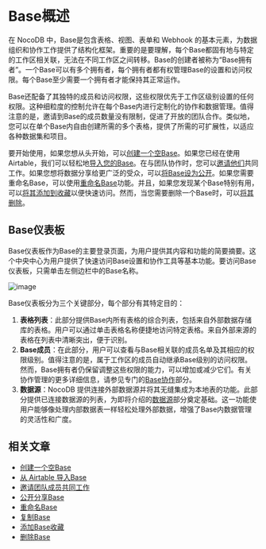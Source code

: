 # Base概述

在 NocoDB 中，Base是包含表格、视图、表单和 Webhook 的基本元素，为数据组织和协作工作提供了结构化框架。重要的是要理解，每个Base都固有地与特定的工作区相关联，无法在不同工作区之间转移。Base的创建者被称为“Base拥有者”。一个Base可以有多个拥有者，每个拥有者都有权管理Base的设置和访问权限。每个Base至少需要一个拥有者才能保持其正常运作。

Base还配备了其独特的成员和访问权限，这些权限优先于工作区级别设置的任何权限。这种细粒度的控制允许在每个Base内进行定制化的协作和数据管理。值得注意的是，邀请到Base的成员数量没有限制，促进了开放的团队合作。类似地，您可以在单个Base内自由创建所需的多个表格，提供了所需的可扩展性，以适应各种数据集和项目。

要开始使用，如果您想从头开始，可以[创建一个空Base](https://docs.nocodb.com/bases/create-base)。如果您已经在使用 Airtable，我们可以轻松地[导入您的Base](https://docs.nocodb.com/bases/import-base-from-airtable)。在与团队协作时，您可以[邀请他们](https://docs.nocodb.com/bases/base-collaboration)共同工作。如果您想将数据分享给更广泛的受众，可以[将Base设为公开](https://docs.nocodb.com/bases/share-base)。如果您需要重命名Base，可以使用[重命名Base](https://docs.nocodb.com/bases/actions-on-base#rename-base)功能。并且，如果您发现某个Base特别有用，可以[将其添加到收藏](https://docs.nocodb.com/bases/actions-on-base#star-base)以便快速访问。然而，当您需要删除一个Base时，可以[将其删除](https://docs.nocodb.com/bases/actions-on-base#delete-base)。

## Base仪表板[](https://docs.nocodb.com/getting-started/self-hosted/installation/aws-ecs/#base-dashboard "直接链接到Base仪表板")

Base仪表板作为Base的主要登录页面，为用户提供其内容和功能的简要摘要。这个中央中心为用户提供了快速访问Base设置和协作工具等基本功能。要访问Base仪表板，只需单击左侧边栏中的Base名称。

![image](https://docs.nocodb.com/assets/images/base-dashboard-1c778031a554f46f75392fc786212606.png)

Base仪表板分为三个关键部分，每个部分有其特定目的：

1. **表格列表**：此部分提供Base内所有表格的综合列表，包括来自外部数据存储库的表格。用户可以通过单击表格名称便捷地访问特定表格。来自外部来源的表格在列表中清晰突出，便于识别。
2. **Base成员**：在此部分，用户可以查看与Base相关联的成员名单及其相应的权限级别。值得注意的是，属于工作区的成员自动继承Base级别的访问权限。然而，Base拥有者仍保留调整这些权限的能力，可以增加或减少它们。有关协作管理的更多详细信息，请参见专门的[Base协作](https://docs.nocodb.com/bases/base-collaboration)部分。
3. **数据源**：NocoDB 提供连接外部数据源并将其无缝集成为本地表的功能。此部分提供已连接数据源的列表，为即将介绍的[数据源](https://docs.nocodb.com/data-sources/data-source-overview)部分奠定基础。这一功能使用户能够像处理内部数据表一样轻松处理外部数据，增强了Base内数据管理的灵活性和广度。
## 相关文章[](https://docs.nocodb.com/getting-started/self-hosted/installation/aws-ecs/#related-articles "直接链接到相关文章")

- [创建一个空Base](https://docs.nocodb.com/bases/create-base)
- [从 Airtable 导入Base](https://docs.nocodb.com/bases/import-base-from-airtable)
- [邀请团队成员共同工作](https://docs.nocodb.com/bases/base-collaboration)
- [公开分享Base](https://docs.nocodb.com/bases/share-base)
- [重命名Base](https://docs.nocodb.com/bases/actions-on-base#rename-base)
- [复制Base](https://docs.nocodb.com/bases/actions-on-base#duplicate-base)
- [添加Base收藏](https://docs.nocodb.com/bases/actions-on-base#star-base)
- [删除Base](https://docs.nocodb.com/bases/actions-on-base#delete-base)
